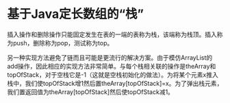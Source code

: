 # 基于Java定长数组的“栈”

插入操作和删除操作只能固定发生在表的一端的表称为栈，该端称为栈顶。插入称为push，删除称为pop，测试称为top。

另一种实现方法避免了链而且可能是更流行的解决方案。由于模仿ArrayList的add操作，因此相应的实现方法非常简单。与每个栈相关联的操作是theArray和topOfStack，对于空栈它是-1（这就是空栈初始化的做法）。为将某个元素x推入栈中，我们使topOfStack增1然后置theArray[topOfStack]=x。为了弹出栈元素，我们置返回值为theArray[topOfStack]然后使topOfStack减1。
